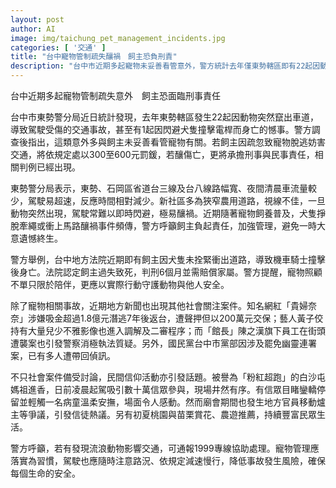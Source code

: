 ```yaml
---
layout: post
author: AI
image: img/taichung_pet_management_incidents.jpg
categories: [ '交通' ]
title: "台中寵物管制疏失釀禍　飼主恐負刑責"
description: "台中市近期多起寵物未妥善看管意外，警方統計去年僅東勢轄區即有22起因動物竄出造成交通事故，甚至有機車騎士為閃避犬隻不幸身亡。飼主一旦疏忽，除行政罰則外，如釀傷亡恐負刑事與民事責任，已有判例出現。隨著寵物飼養普及，管理疏忽事故頻傳，警方強調責任重大。除此之外，近期地方新聞亦有「貴婦奈奈」吸金案、黃子佼案件、館長團隊員工遭襲、國民黨罷免連署偵辦等社會話題，以及白沙屯媽祖進香溫情與民間生活活動之多元面貌。警方籲請民眾，共同落實動物管理與交通安全。"
---
```

台中近期多起寵物管制疏失意外　飼主恐面臨刑事責任

台中市東勢警分局近日統計發現，去年東勢轄區發生22起因動物突然竄出車道，導致駕駛受傷的交通事故，甚至有1起因閃避犬隻撞擊電桿而身亡的憾事。警方調查後指出，這類意外多與飼主未妥善看管寵物有關。若飼主因疏忽致寵物脫逃妨害交通，將依規定處以300至600元罰鍰，若釀傷亡，更將承擔刑事與民事責任，相關判例已經出現。

東勢警分局表示，東勢、石岡區省道台三線及台八線路幅寬、夜間清晨車流量較少，駕駛易超速，反應時間相對減少。新社區多為狹窄農用道路，視線不佳，一旦動物突然出現，駕駛常難以即時閃避，極易釀禍。近期隨著寵物飼養普及，犬隻掙脫牽繩或衝上馬路釀禍事件頻傳，警方呼籲飼主負起責任，加強管理，避免一時大意遺憾終生。

警方舉例，台中地方法院近期即有飼主因犬隻未拴緊衝出道路，導致機車騎士撞擊後身亡。法院認定飼主過失致死，判刑6個月並需賠償家屬。警方提醒，寵物照顧不單只限於陪伴，更應以實際行動守護動物與他人安全。

除了寵物相關事故，近期地方新聞也出現其他社會關注案件。知名網紅「貴婦奈奈」涉嫌吸金超過1.8億元潛逃7年後返台，遭聲押但以200萬元交保；藝人黃子佼持有大量兒少不雅影像也進入調解及二審程序；而「館長」陳之漢旗下員工在街頭遭襲案也引發警察消極執法質疑。另外，國民黨台中市黨部因涉及罷免幽靈連署案，已有多人遭帶回偵訊。

不只社會案件備受討論，民間信仰活動亦引發話題。被譽為「粉紅超跑」的白沙屯媽祖進香，日前凌晨起駕吸引數十萬信眾參與，現場井然有序。有信眾目睹鑾轎停留並輕觸一名病童溫柔安撫，場面令人感動。然而廟會期間也發生地方官員移動爐主等爭議，引發信徒熱議。另有初夏桃園與苗栗賞花、農遊推薦，持續豐富民眾生活。

警方呼籲，若有發現流浪動物影響交通，可通報1999專線協助處理。寵物管理應落實為習慣，駕駛也應隨時注意路況、依規定減速慢行，降低事故發生風險，確保每個生命的安全。